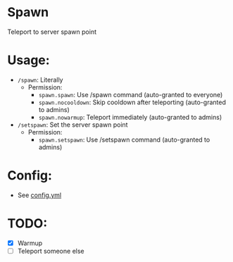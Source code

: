 # Spawn
Teleport to server spawn point
# Usage:
- `/spawn`: Literally
  - Permission:
    - `spawn.spawn`: Use /spawn command (auto-granted to everyone)
    - `spawn.nocooldown`: Skip cooldown after teleporting (auto-granted to admins)
    - `spawn.nowarmup`: Teleport immediately (auto-granted to admins)
- `/setspawn`: Set the server spawn point
  - Permission:
    - `spawn.setspawn`: Use /setspawn command (auto-granted to admins)
# Config:
- See [config.yml](https://github.com/MCUmbrella/MSU/blob/main/Spawn/src/main/resources/config.yml)
# TODO:
- [x] Warmup
- [ ] Teleport someone else
